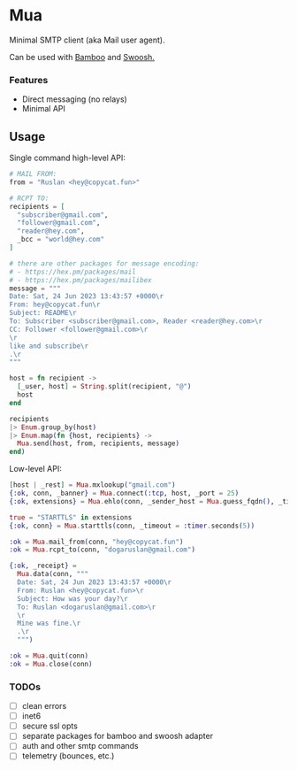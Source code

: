 # Mua

Minimal SMTP client (aka Mail user agent).

Can be used with [Bamboo](https://github.com/ruslandoga/bamboo_mua) and [Swoosh.](https://github.com/ruslandoga/swoosh_mua)

### Features

- Direct messaging (no relays)
- Minimal API

## Usage

Single command high-level API:

```elixir
# MAIL FROM:
from = "Ruslan <hey@copycat.fun>"

# RCPT TO:
recipients = [
  "subscriber@gmail.com",
  "follower@gmail.com",
  "reader@hey.com",
  _bcc = "world@hey.com"
]

# there are other packages for message encoding:
# - https://hex.pm/packages/mail
# - https://hex.pm/packages/mailibex
message = """
Date: Sat, 24 Jun 2023 13:43:57 +0000\r
From: hey@copycat.fun\r
Subject: README\r
To: Subscriber <subscriber@gmail.com>, Reader <reader@hey.com>\r
CC: Follower <follower@gmail.com>\r
\r
like and subscribe\r
.\r
"""

host = fn recipient ->
  [_user, host] = String.split(recipient, "@")
  host
end

recipients
|> Enum.group_by(host)
|> Enum.map(fn {host, recipients} ->
  Mua.send(host, from, recipients, message)
end)
```

Low-level API:

```elixir
[host | _rest] = Mua.mxlookup("gmail.com")
{:ok, conn, _banner} = Mua.connect(:tcp, host, _port = 25)
{:ok, extensions} = Mua.ehlo(conn, _sender_host = Mua.guess_fqdn(), _timeout = :timer.seconds(5))

true = "STARTTLS" in extensions
{:ok, conn} = Mua.starttls(conn, _timeout = :timer.seconds(5))

:ok = Mua.mail_from(conn, "hey@copycat.fun")
:ok = Mua.rcpt_to(conn, "dogaruslan@gmail.com")

{:ok, _receipt} =
  Mua.data(conn, """
  Date: Sat, 24 Jun 2023 13:43:57 +0000\r
  From: Ruslan <hey@copycat.fun>\r
  Subject: How was your day?\r
  To: Ruslan <dogaruslan@gmail.com>\r
  \r
  Mine was fine.\r
  .\r
  """)

:ok = Mua.quit(conn)
:ok = Mua.close(conn)
```

### TODOs

- [ ] clean errors
- [ ] inet6
- [ ] secure ssl opts
- [ ] separate packages for bamboo and swoosh adapter
- [ ] auth and other smtp commands
- [ ] telemetry (bounces, etc.)
